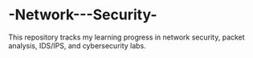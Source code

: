 # -Network---Security-
This repository tracks my learning progress in network security, packet analysis, IDS/IPS, and cybersecurity labs.
